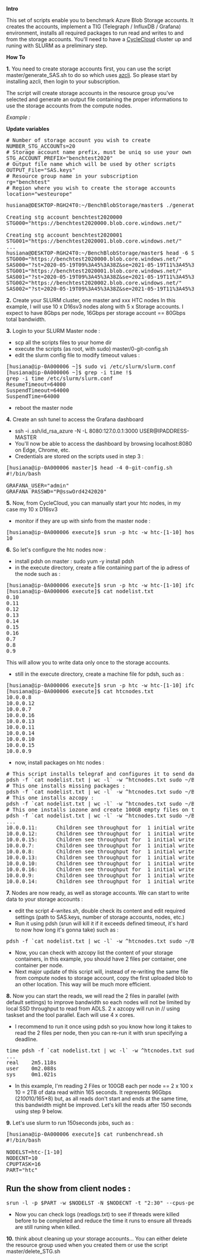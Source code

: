 
**Intro**

This set of scripts enable you to benchmark Azure Blob Storage accounts. It creates the accounts, implement a TIG (Telegraph / InfluxDB / Grafana) environment, installs all required packages to run read and writes to and from the storage accounts.
You'll need to have a [CycleCloud](https://docs.microsoft.com/en-us/azure/cyclecloud/?view=cyclecloud-7) cluster up and runing with SLURM as a preliminary step.

**How To**

**1.** You need to create storage accounts first, you can use the script master/generate_SAS.sh to do so which uses [azcli](https://docs.microsoft.com/en-us/cli/azure/install-azure-cli?view=azure-cli-latest). So please start by installing azcli, then login to your subscription.

The script will create storage accounts in the resource group you've selected and generate an output file containing the proper informations to use the storage accounts from the compute nodes.

*Example :*

**Update variables**
<pre>
# Number of storage account you wish to create
NUMBER_STG_ACCOUNTs=20
# Storage account name prefix, must be uniq so use your own
STG_ACCOUNT_PREFIX="benchtest2020"
# Output file name which will be used by other scripts
OUTPUT_File="SAS.keys"
# Resource group name in your subscription
rg="benchtest"
# Region where you wish to create the storage accounts
location="westeurope"
</pre>

<pre>
husiana@DESKTOP-RGH24T0:~/BenchBlobStorage/master$ ./generate_SAS.sh

Creating stg account benchtest2020000
STG000="https://benchtest2020000.blob.core.windows.net/"

Creating stg account benchtest2020001
STG001="https://benchtest2020001.blob.core.windows.net/"
...
husiana@DESKTOP-RGH24T0:~/BenchBlobStorage/master$ head -6 SAS.keys
STG000="https://benchtest2020000.blob.core.windows.net/"
SAS000="?st=2020-05-19T09%3A45%3A38Z&se=2021-05-19T11%3A45%3A38Z&sp=rwl&sv=2018-03-28&ss=b&srt=sco&sig=KGX79lEUiE1cSoPcq9FXcXX0WrDEXOTZEATFCmATC8U%3D"
STG001="https://benchtest2020001.blob.core.windows.net/"
SAS001="?st=2020-05-19T09%3A45%3A38Z&se=2021-05-19T11%3A45%3A38Z&sp=rwl&sv=2018-03-28&ss=b&srt=sco&sig=%2BTFyKOhJU%2BsAlWKVO3y5%2BUWQveX1sFnbnIpMb/gmcGQ%3D"
STG002="https://benchtest2020002.blob.core.windows.net/"
SAS002="?st=2020-05-19T09%3A45%3A38Z&se=2021-05-19T11%3A45%3A38Z&sp=rwl&sv=2018-03-28&ss=b&srt=sco&sig=pnsOACskJClqnr7u2Ao06w86zpeUeAp9YMHP57/fk3g%3D"
</pre>

**2.** Create your SLURM cluster, one master and xxx HTC nodes
	In this example, I will use 10 x D16sv3 nodes along with 5 x Storage accounts. I expect to have 8Gbps per node, 16Gbps per storage account == 80Gbps total bandwidth.

**3.** Login to your SLURM Master node :

- scp all the scripts files to your home dir
- execute the scripts (as root, with sudo) master/0-git-config.sh
- edit the slurm config file to modify timeout values :
<pre>
[husiana@ip-0A000006 ~]$ sudo vi /etc/slurm/slurm.conf
[husiana@ip-0A000006 ~]$ grep -i time !$
grep -i time /etc/slurm/slurm.conf
ResumeTimeout=64000
SuspendTimeout=64000
SuspendTime=64000
</pre>
- reboot the master node

**4.** Create an ssh tunel to access the Grafana dashboard

- ssh -i .ssh/id_rsa_azure -N -L 8080:127.0.0.1:3000 USER@IPADDRESS-MASTER
- You'll now be able to access the dashboard by browsing localhost:8080 on Edge, Chrome, etc.
- Credentials are stored on the scripts used in step 3 :
<pre>
[husiana@ip-0A000006 master]$ head -4 0-git-config.sh
#!/bin/bash

GRAFANA_USER="admin"
GRAFANA_PASSWD="P@sswOrd4242020"
</pre>

**5.** Now, from CycleCloud, you can manually start your htc nodes, in my case my 10 x D16sv3

- monitor if they are up with sinfo from the master node :
<pre>
[husiana@ip-0A000006 execute]$ srun -p htc -w htc-[1-10] hostname | wc -l
10
</pre>

**6.** So let's configure the htc nodes now :

- install pdsh on master : sudo yum -y install pdsh
- in the execute directory, create a file containing part of the ip adress of the node such as :
<pre>
[husiana@ip-0A000006 execute]$ srun -p htc -w htc-[1-10] ifconfig eth0 | awk '{if ($0 ~ /inet /) {print $2}}' | cut -d "." -f 3,4 | sort -n > nodelist.txt
[husiana@ip-0A000006 execute]$ cat nodelist.txt
0.10
0.11
0.12
0.13
0.14
0.15
0.16
0.7
0.8
0.9
</pre>

This will allow you to write data only once to the storage accounts.

- still in the execute directory, create a machine file for pdsh, such as :
<pre>
[husiana@ip-0A000006 execute]$ srun -p htc -w htc-[1-10] ifconfig eth0 | awk '{if ($0 ~ /inet /) {print $2}}' > htcnodes.txt
[husiana@ip-0A000006 execute]$ cat htcnodes.txt
10.0.0.8
10.0.0.12
10.0.0.7
10.0.0.16
10.0.0.13
10.0.0.11
10.0.0.14
10.0.0.10
10.0.0.15
10.0.0.9
</pre>

- now, install packages on htc nodes :
<pre>
# This script installs telegraf and configures it to send data to the InfluxDB database runing on master node :
pdsh -f `cat nodelist.txt | wc -l` -w ^htcnodes.txt sudo ~/BenchBlobStorage/execute/0-telegraf.sh
# This one installs missing packages :
pdsh -f `cat nodelist.txt | wc -l` -w ^htcnodes.txt sudo ~/BenchBlobStorage/execute/1-pkg_install.sh
# This one installs azcopy :
pdsh -f `cat nodelist.txt | wc -l` -w ^htcnodes.txt sudo ~/BenchBlobStorage/execute/2-azcopy.sh
# This one installs iozone and create 100GB empty files on the /mnt/resource directory (so takes longer to run), you can start to monitor nodes activity on grafana :
pdsh -f `cat nodelist.txt | wc -l` -w ^htcnodes.txt sudo ~/BenchBlobStorage/execute/3-iozone.sh
...
10.0.0.11:      Children see throughput for  1 initial writers  =  302980.50 kB/sec
10.0.0.12:      Children see throughput for  1 initial writers  =  302805.03 kB/sec
10.0.0.15:      Children see throughput for  1 initial writers  =  303576.34 kB/sec
10.0.0.7:       Children see throughput for  1 initial writers  =  302753.22 kB/sec
10.0.0.8:       Children see throughput for  1 initial writers  =  302846.19 kB/sec
10.0.0.13:      Children see throughput for  1 initial writers  =  302646.16 kB/sec
10.0.0.10:      Children see throughput for  1 initial writers  =  302665.62 kB/sec
10.0.0.16:      Children see throughput for  1 initial writers  =  302399.16 kB/sec
10.0.0.9:       Children see throughput for  1 initial writers  =  302877.12 kB/sec
10.0.0.14:      Children see throughput for  1 initial writers  =  302542.88 kB/sec
</pre>

**7.** Nodes are now ready, as well as storage accounts. We can start to write data to your storage accounts :

- edit the script *4-writes.sh*, double check its content and edit required settings (path to SAS.keys, number of storage accounts, nodes, etc.)
- Run it using pdsh (srun will kill it if it exceeds defined timeout, it's hard to now how long it's gonna take) such as :
<pre>
pdsh -f `cat nodelist.txt | wc -l` -w ^htcnodes.txt sudo ~/BenchBlobStorage/execute/4-writes.sh
</pre>
- Now, you can check with azcopy list the content of your storage containers, in this example, you should have 2 files per container, one container per node.
- Next major update of this script will, instead of re-writing the same file from compute nodes to storage account, copy the first uploaded blob to an other location. This way will be much more efficient.

**8.** Now you can start the reads, we will read the 2 files in parallel (with default settings) to improve bandwidth so each nodes will not be limited by local SSD throughput to read from ADLS. 2 x azcopy will run in // using taskset and the tool parallel. Each will use 4 x cores.
- I recommend to run it once using pdsh so you know how long it takes to read the 2 files per node, then you can re-run it with srun specifying a deadline.
<pre>
time pdsh -f `cat nodelist.txt | wc -l` -w ^htcnodes.txt sudo ~/BenchBlobStorage/execute/5-reads.sh
...
real    2m5.118s
user    0m2.088s
sys     0m1.021s
</pre>

- In this example, I'm reading 2 Files or 100GB each per node == 2 x 100 x 10 = 2TB of data read within 165 seconds. It represents 96Gbps (2*100*10/165*8) but, as all reads don't start and ends at the same time, this bandwidth might be improved. Let's kill the reads after 150 seconds using step 9 below.

**9.** Let's use slurm to run 150seconds jobs, such as :

<pre>
[husiana@ip-0A000006 execute]$ cat runbenchread.sh
#!/bin/bash

NODELST=htc-[1-10]
NODECNT=10
CPUPTASK=16
PART="htc"
</pre>

## Run the show from client nodes :
<pre>
srun -l -p $PART -w $NODELST -N $NODECNT -t "2:30" --cpus-per-task $CPUPTASK -o ~/BenchBlobStorage/execute/logs/readlogs.txt sudo ~/BenchBlobStorage/execute/5-reads.sh
</pre>

- Now you can check logs (readlogs.txt) to see if threads were killed before to be completed and reduce the time it runs to ensure all threads are still runing when killed. 

**10.** think about cleaning up your storage accounts... You can either delete the resource group used when you created them or use the script master/delete_STG.sh

